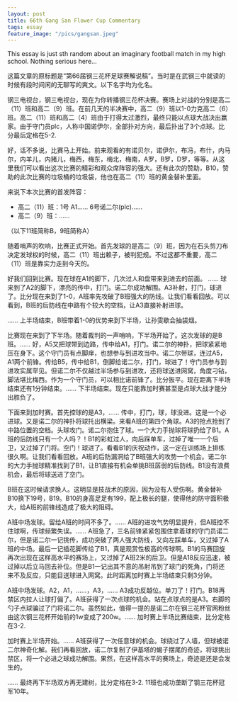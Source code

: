 ```yaml
---
layout: post
title: 66th Gang San Flower Cup Commentary
tags: essay
feature_image: "/pics/gangsan.jpeg"
---
```

This essay is just sth random about an imaginary football match in my high school. Nothing serious here...

这篇文章的原标题是“第66届钢三花杯足球赛解说稿”。当时是在武钢三中就读的时候有段时间闲的无聊写的爽文。以下名字均为化名。

钢三电视台，钢三电视台，现在为你转播钢三花杯决赛。赛场上对战的分别是高二（11）班和高二（9）班。在前几天的半决赛中，高二（9）班以1-0力克高二（6）班。高二（11）班和高二（4）班由于打得太过激烈，最终只能以点球大战决出赢家。由于守门员plc，人称中国诺伊尔，全部扑对方向，最后扑出了3个点球。比分最后定格在5-2.

好，话不多说，比赛马上开始。前来观看的有诺贝尔，诺伊尔，布冯，布什，内马尔，内羊儿，内猪儿，梅西，梅东，梅北，梅南，A罗，B罗，D罗，等等。从这里我们可以看出这次比赛的精彩和观众席阵容的强大。还有此次的赞助，B10，赞助的此次比赛的垃圾桶的垃圾袋，他也在高二（11）班的黄金替补里面。

来说下本次比赛的首发阵容：

- 高二（11）班：1号 A1…… 6号诺二尔(plc)……
- 高二（9）班：……

（以下11班简称B，9班简称A）

随着哨声的吹响，比赛正式开始。首先发球的是高二（9）班，因为在石头剪刀布决定发球权的时候，高二（11）班出赖子，被判犯规。不过这都不重要，高二（11）班是靠实力走到今天的。

好我们回到比赛。现在球在A1的脚下，几次过人和盘带来到进去的前面。 …… 球来到了A2的脚下，漂亮的传中，打门。诺二尔成功解围。A3补射，打门，球进了。比分现在来到了1-0，A班率先攻破了B班强大的防线。让我们看看回放。可以看到，B班的后防线在中路有个较大的空档，让A3直接补射进球。

…… 上半场结束，B班带着1-0的优势来到下半场，让孙雯歇会抽袋烟。

比赛现在来到了下半场。随着裁判的一声哨响，下半场开始了。这次发球的是B班。…… 好，A5又把球带到边路，传中给A1，打门。诺二尔的神扑，把球紧紧地压在身下。这个守门员有点脚痒，也想参与到进攻当中。诺二尔带球，连过A5，A1两个前锋。传给B5，传中给B1，倒脚给诺二尔，打门，球进了！守门员参与到进攻实属罕见。但诺二尔不仅越过半场参与到进攻，还将球送进网窝，角度刁钻，脚法堪比梅西。作为一个守门员，可以相比诺前锋了。比分扳平。现在距离下半场结束还有1分钟结束。…… 下半场结束。现在只能靠加时赛甚至是点球大战才能分出胜负了。

下面来到加时赛。首先控球的是A3，…… 传中，打门，球，球没进。这是一个必进球。又是诺二尔的神扑将球托出横梁。来看A班的第四个角球。A3的抢点抢到了中路位置的空档。头球攻门。诺二尔抱住了球。一个大力手抛球将球扔给了B1。A班的后防线只有一个人吗？！B1的彩虹过人，向后踩单车，过掉了唯一一个后卫，又过掉了门将。空门！球进了。看看B1的庆祝动作，这一定在训练场上排练很久啊。让我们看看回放。A班的后防漏洞给了B班强大的攻势一个机会。诺二尔的大力手抛球精准找到了B1，让B1直接有机会单挑B班孱弱的后防线。B1没有浪费机会，最后将球送进了空门。

B班在这时候请求换人。这明显是技战术的原因，因为没有人受伤啊。黄金替补B10换下19号，B19。B10的身高足足有199，配上极长的腿，使得他的防守面积极大，给A班的前锋线造成了极大的阻碍。

A班中场发球。留给A班的时间不多了。…… A班的进攻气势明显提升，但A班控不住球啊，传球频繁失误。…… A班急了，三名前锋紧紧包围住拿着球的守门员诺二尔，但是诺二尔一记挑传，成功突破了两人强大防线，又向左踩单车，又过掉了A班的中场。最后一记插花脚传给了B1，真是观赏性极高的传球啊。B1的马赛回旋再次出现在这样高水平的赛场上，又过掉了A班2米的后卫。但是A18反应迅速，被过掉以后立马回去补位。但是B1一记出其不意的吊射吊到了球门的死角，门将还来不及反应，只能目送球进入网窝。此时距离加时赛上半场结束只剩3分钟。

A班中场发球。A2，A1，……，A3，…… A3成功反越位。单刀了！打门。B18再禁区内拉人让球打偏了。A班获得了一次点球的机会。站在点球点的是A3。右脚的勺子点球骗过了门将诺二尔。虽然如此，值得一提的是诺二尔在钢三花杯官网粉丝由这次钢三花杯开始前的1w变成了200w。…… 加时赛上半场比赛结束，比分定格在3-2.

加时赛上半场开始。…… A班获得了一次任意球的机会。球绕过了人墙，但球被诺二尔神奇化解。我们再看回放，诺二尔复制了伊基塔的蝎子摆尾的奇迹，将球挑出禁区，将一个必进之球成功解围。果然，在这样高水平的赛场上，奇迹是还是会发生的。

…… 最终再下半场双方再无建树，比分定格在3-2. 11班也成功垄断了钢三花杯冠军10年。



